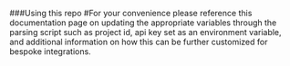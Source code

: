 ###Using this repo
#For your convenience please reference this documentation page on updating the appropriate variables through the parsing script such as project id, api key set as an environment variable, and additional information on how this can be further customized for bespoke integrations.
